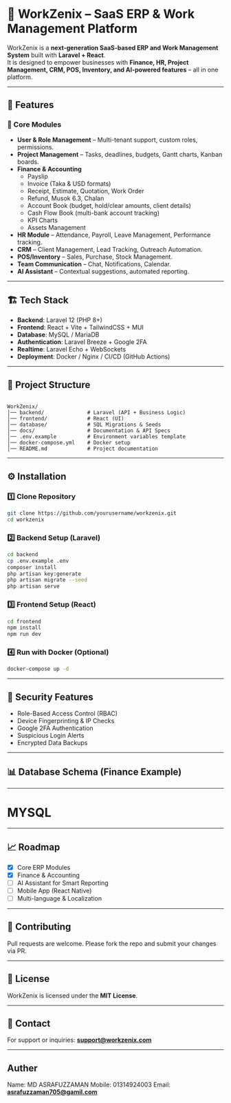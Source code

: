 # 🚀 WorkZenix – SaaS ERP & Work Management Platform

WorkZenix is a **next-generation SaaS-based ERP and Work Management System** built with **Laravel + React**.  
It is designed to empower businesses with **Finance, HR, Project Management, CRM, POS, Inventory, and AI-powered features** – all in one platform.

---

## 📌 Features

### 🔑 Core Modules
- **User & Role Management** – Multi-tenant support, custom roles, permissions.
- **Project Management** – Tasks, deadlines, budgets, Gantt charts, Kanban boards.
- **Finance & Accounting**  
  - Payslip  
  - Invoice (Taka & USD formats)  
  - Receipt, Estimate, Quotation, Work Order  
  - Refund, Musok 6.3, Chalan  
  - Account Book (budget, hold/clear amounts, client details)  
  - Cash Flow Book (multi-bank account tracking)  
  - KPI Charts  
  - Assets Management  
- **HR Module** – Attendance, Payroll, Leave Management, Performance tracking.
- **CRM** – Client Management, Lead Tracking, Outreach Automation.
- **POS/Inventory** – Sales, Purchase, Stock Management.
- **Team Communication** – Chat, Notifications, Calendar.
- **AI Assistant** – Contextual suggestions, automated reporting.

---

## 🏗️ Tech Stack

- **Backend**: Laravel 12 (PHP 8+)
- **Frontend**: React + Vite + TailwindCSS + MUI
- **Database**: MySQL / MariaDB
- **Authentication**: Laravel Breeze + Google 2FA
- **Realtime**: Laravel Echo + WebSockets
- **Deployment**: Docker / Nginx / CI/CD (GitHub Actions)

---

## 📂 Project Structure

```

WorkZenix/
│── backend/              # Laravel (API + Business Logic)
│── frontend/             # React (UI)
│── database/             # SQL Migrations & Seeds
│── docs/                 # Documentation & API Specs
│── .env.example          # Environment variables template
│── docker-compose.yml    # Docker setup
│── README.md             # Project documentation

````

---

## ⚙️ Installation

### 1️⃣ Clone Repository
```bash
git clone https://github.com/yourusername/workzenix.git
cd workzenix
````

### 2️⃣ Backend Setup (Laravel)

```bash
cd backend
cp .env.example .env
composer install
php artisan key:generate
php artisan migrate --seed
php artisan serve
```

### 3️⃣ Frontend Setup (React)

```bash
cd frontend
npm install
npm run dev
```

### 4️⃣ Run with Docker (Optional)

```bash
docker-compose up -d
```

---

## 🔐 Security Features

* Role-Based Access Control (RBAC)
* Device Fingerprinting & IP Checks
* Google 2FA Authentication
* Suspicious Login Alerts
* Encrypted Data Backups

---

## 📊 Database Schema (Finance Example)

---
# MYSQL

---

## 📈 Roadmap

* [x] Core ERP Modules
* [x] Finance & Accounting
* [ ] AI Assistant for Smart Reporting
* [ ] Mobile App (React Native)
* [ ] Multi-language & Localization

---

## 👥 Contributing

Pull requests are welcome. Please fork the repo and submit your changes via PR.

---

## 📜 License

WorkZenix is licensed under the **MIT License**.

---

## 📧 Contact

For support or inquiries: **[support@workzenix.com](mailto:support@workzenix.com)**

---

## Auther
Name: MD ASRAFUZZAMAN 
Mobile: 01314924003
Email: **[asrafuzzaman705@gamil.com](mailto:asrafuzzaman705@gamil.com)**

